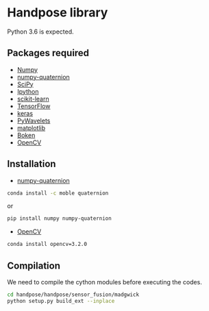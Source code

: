 # Handpose library

Python 3.6 is expected.

## Packages required

* [Numpy](http://www.numpy.org/)
* [numpy-quaternion](https://github.com/moble/quaternion)
* [SciPy](http://www.scipy.org/)
* [Ipython](http://ipython.org/)
* [scikit-learn](http://scikit-learn.org/stable/)
* [TensorFlow](https://www.tensorflow.org/)
* [keras](http://keras.io/)
* [PyWavelets](https://pywavelets.readthedocs.io)
* [matplotlib](http://matplotlib.org/)
* [Boken](http://bokeh.pydata.org)
* [OpenCV](https://opencv.org/)


## Installation

* [numpy-quaternion](https://github.com/moble/quaternion)
  
```sh
conda install -c moble quaternion
```
or
```sh
pip install numpy numpy-quaternion
```

* [OpenCV](https://opencv.org/)
```sh
conda install opencv=3.2.0
```

## Compilation

We need to compile the cython modules before executing the codes.

```sh
cd handpose/handpose/sensor_fusion/madgwick
python setup.py build_ext --inplace
```


